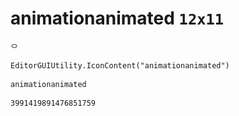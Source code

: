 # animationanimated `12x11`
<img src="/img/animationanimated.png" width=12 height=11>

``` CSharp
EditorGUIUtility.IconContent("animationanimated")
```
```
animationanimated
```
```
3991419891476851759
```
